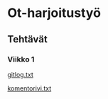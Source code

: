 # Ot-harjoitustyö

## Tehtävät

### Viikko 1

[gitlog.txt](https://github.com/varvikko/ot-harjoitustyo/blob/master/laskarit/viikko1/gitlog.txt)

[komentorivi.txt](https://github.com/varvikko/ot-harjoitustyo/blob/master/laskarit/viikko1/komentorivi.txt)
